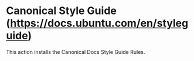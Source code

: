 # Canonical Style Guide (https://docs.ubuntu.com/en/styleguide)

This action installs the Canonical Docs Style Guide Rules.
